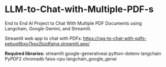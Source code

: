 # LLM-to-Chat-with-Multiple-PDF-s
End to End AI Project to Chat With Multiple PDF Documents using Langchain, Google Gemini, and Streamlit.

Streamlit web app to chat with PDFs: https://rag-to-chat-with-pdfs-pebup6bxo7kpx2bzdfajnq.streamlit.app/

**Required libraries:**
streamlit
google-generativeai
python-dotenv
langchain
PyPDF2
chromadb
faiss-cpu
langchain_google_genai
